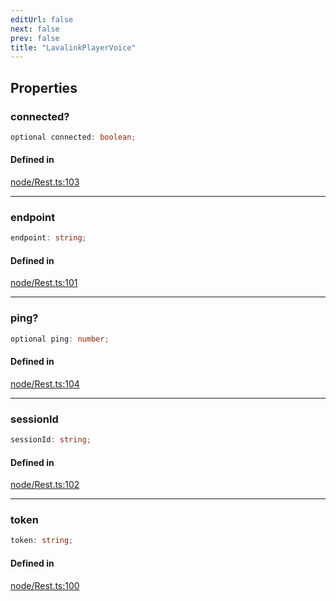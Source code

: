 ```yaml
---
editUrl: false
next: false
prev: false
title: "LavalinkPlayerVoice"
---
```


## Properties

<a id="connected" name="connected"></a>

### connected?

```ts
optional connected: boolean;
```

#### Defined in

[node/Rest.ts:103](https://github.com/shipgirlproject/shoukaku/blob/428f92c432a1875d1770e54c312147a1f47a448d/src/node/Rest.ts#L103)

***

<a id="endpoint" name="endpoint"></a>

### endpoint

```ts
endpoint: string;
```

#### Defined in

[node/Rest.ts:101](https://github.com/shipgirlproject/shoukaku/blob/428f92c432a1875d1770e54c312147a1f47a448d/src/node/Rest.ts#L101)

***

<a id="ping" name="ping"></a>

### ping?

```ts
optional ping: number;
```

#### Defined in

[node/Rest.ts:104](https://github.com/shipgirlproject/shoukaku/blob/428f92c432a1875d1770e54c312147a1f47a448d/src/node/Rest.ts#L104)

***

<a id="sessionid" name="sessionid"></a>

### sessionId

```ts
sessionId: string;
```

#### Defined in

[node/Rest.ts:102](https://github.com/shipgirlproject/shoukaku/blob/428f92c432a1875d1770e54c312147a1f47a448d/src/node/Rest.ts#L102)

***

<a id="token" name="token"></a>

### token

```ts
token: string;
```

#### Defined in

[node/Rest.ts:100](https://github.com/shipgirlproject/shoukaku/blob/428f92c432a1875d1770e54c312147a1f47a448d/src/node/Rest.ts#L100)
